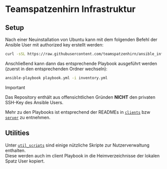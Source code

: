 # Teamspatzenhirn Infrastruktur

## Setup

Nach einer Neuinstallation von Ubuntu kann mit dem folgenden Befehl der Ansible User mit authorized key erstellt werden:
```bash
curl -sSL https://raw.githubusercontent.com/teamspatzenhirn/ansible_infra/refs/heads/main/init.sh | bash
```

Anschließend kann dann das entsprechende Playbook ausgeführt werden (zuerst in den entsprechenden Ordner wechseln):
```bash
ansible-playbook playbook.yml -i inventory.yml
```

> [!IMPORTANT]
> Das Repository enthält aus offensichtlichen Gründen **NICHT** den privaten SSH-Key des Ansible Users.

Mehr zu den Playbooks ist entsprechend der READMEs in [`clients`](clients/) bzw [`server`](server/) zu entnehmen.

## Utilities

Unter [`util_scripts`](util_scripts/) sind einige nützliche Skripte zur Nutzerverwaltung enthalten. \
Diese werden auch im client Playbook in die Heimverzeichnisse der lokalen Spatz User kopiert.

